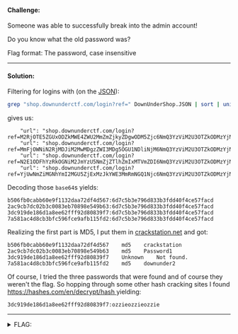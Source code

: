 #### Challenge:

Someone was able to successfully break into the admin account!

Do you know what the old password was?

Flag format: The password, case insensitive

---

#### Solution:

Filtering for logins with (on the [JSON](../Shop-SetupDisclaimer/DownUnderShop.JSON)):

```bash
grep "shop.downunderctf.com/login?ref=" DownUnderShop.JSON | sort | uniq
```
gives us:

```text
    "url": "shop.downunderctf.com/login?ref=M2RjOTE5ZGUxODZkMWE4ZWU2MmZmZjkyZDgwODM5Zjc6NmQ3YzViM2U3OTZkODMzYjNmZGQ0MGY0Y2U1N2ZhY2Q%3D",
    "url": "shop.downunderctf.com/login?ref=MmFjOWNiN2RjMDJiM2MwMDgzZWI3MDg5OGU1NDliNjM6NmQ3YzViM2U3OTZkODMzYjNmZGQ0MGY0Y2U1N2ZhY2Q%3D",
    "url": "shop.downunderctf.com/login?ref=N2E1ODFhYzRkOGNiM2JmYzU5NmZjZTlhZmIxMTVmZDI6NmQ3YzViM2U3OTZkODMzYjNmZGQ0MGY0Y2U1N2ZhY2Q%3D",
    "url": "shop.downunderctf.com/login?ref=YjUwNmZiMGNhYmI2MGU5ZjExMzJkYWE3MmRmNGQ1Njc6NmQ3YzViM2U3OTZkODMzYjNmZGQ0MGY0Y2U1N2ZhY2Q%3D",
```

Decoding those `base64`s yields:

```text
b506fb0cabb60e9f1132daa72df4d567:6d7c5b3e796d833b3fdd40f4ce57facd
2ac9cb7dc02b3c0083eb70898e549b63:6d7c5b3e796d833b3fdd40f4ce57facd
3dc919de186d1a8ee62fff92d80839f7:6d7c5b3e796d833b3fdd40f4ce57facd
7a581ac4d8cb3bfc596fce9afb115fd2:6d7c5b3e796d833b3fdd40f4ce57facd
```

Realizing the first part is MD5, I put them in [crackstation.net](https://crackstation.net/) and got:

```text
b506fb0cabb60e9f1132daa72df4d567    md5    crackstation
2ac9cb7dc02b3c0083eb70898e549b63    md5    Password1
3dc919de186d1a8ee62fff92d80839f7    Unknown    Not found.
7a581ac4d8cb3bfc596fce9afb115fd2    md5    downunder2
```

Of course, I tried the three passwords that were found and of course they weren't the flag.
So hopping through some other hash cracking sites I found [https://hashes.com/en/decrypt/hash ](https://hashes.com/en/decrypt/hash) yielding:

```text
3dc919de186d1a8ee62fff92d80839f7:ozzieozzieozzie
```

---

<details><summary>FLAG:</summary>

```
ozzieozzieozzie
```

</details>
<br/>
